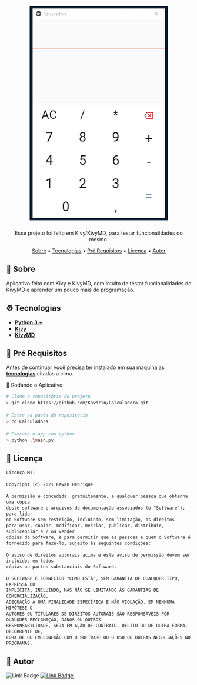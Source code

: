 <h1 align="center">
  <img alt="Calculadora" title="Calculadora" src="./github/demo.gif">
</h1>
<p align="center">Esse projeto foi feito em Kivy/KivyMD, para testar funcionalidades do mesmo.</p>
<p align="center">
  <a href="#sobre">Sobre</a> •
  <a href="#tecnologias">Tecnologias</a> •
  <a href="#pré-requisitos">Pré Requisitos</a> •
  <a href="#licença">Licença</a> •
  <a href="#autor">Autor</a>
</p>

## 📄 Sobre
  Aplicativo feito com Kivy e KivyMD, com intuito de testar funcionalidades do KivyMD e aprender um pouco mais de programação.

## ⚙️ Tecnologias
  - [**Python 3.+**](https://www.python.org/)
  - [**Kivy**](https://kivy.org/#home)
  - [**KivyMD**](https://kivymd.readthedocs.io/en/latest/getting-started/)

## 📜 Pré Requisitos
  Antes de continuar você precisa ter instalado em sua maquina as [**tecnologias**](#Tecnologias) citadas a cima.

 🎲 Rodando o Aplicativo

```bash
# Clone o repositório do projeto
> git clone https://github.com/Kawdrin/Calculadora.git

# Entre na pasta do repositório
> cd Calculadora

# Execute o app com python
> python .\main.py
```

## 🔰 Licença
    Licença MIT

    Copyright (c) 2021 Kawan Henrique

    A permissão é concedida, gratuitamente, a qualquer pessoa que obtenha uma cópia
    deste software e arquivos de documentação associados (o "Software"), para lidar
    no Software sem restrição, incluindo, sem limitação, os direitos
    para usar, copiar, modificar, mesclar, publicar, distribuir, sublicenciar e / ou vender
    cópias do Software, e para permitir que as pessoas a quem o Software é
    fornecido para fazê-lo, sujeito às seguintes condições:

    O aviso de direitos autorais acima e este aviso de permissão devem ser incluídos em todos
    cópias ou partes substanciais do Software.

    O SOFTWARE É FORNECIDO "COMO ESTÁ", SEM GARANTIA DE QUALQUER TIPO, EXPRESSA OU
    IMPLÍCITA, INCLUINDO, MAS NÃO SE LIMITANDO ÀS GARANTIAS DE COMERCIALIZAÇÃO,
    ADEQUAÇÃO A UMA FINALIDADE ESPECÍFICA E NÃO VIOLAÇÃO. EM NENHUMA HIPÓTESE O
    AUTORES OU TITULARES DE DIREITOS AUTORAIS SÃO RESPONSÁVEIS POR QUALQUER RECLAMAÇÃO, DANOS OU OUTROS
    RESPONSABILIDADE, SEJA EM AÇÃO DE CONTRATO, DELITO OU DE OUTRA FORMA, DECORRENTE DE,
    FORA DE OU EM CONEXÃO COM O SOFTWARE OU O USO OU OUTRAS NEGOCIAÇÕES NO
    PROGRAMAS.
## 👋 Autor
 ![Link Badge](https://img.shields.io/badge/-Feito%20POR-7AA5FF?&style=for-the-badge&logoColor=white)
  [![Link Badge](https://img.shields.io/badge/-Kawan%20Henrique%20Pereira-7AA5FF?&style=for-the-badge&logoColor=white&logo=linkedin)](https://www.linkedin.com/in/kawan-henrique-pereira/)
